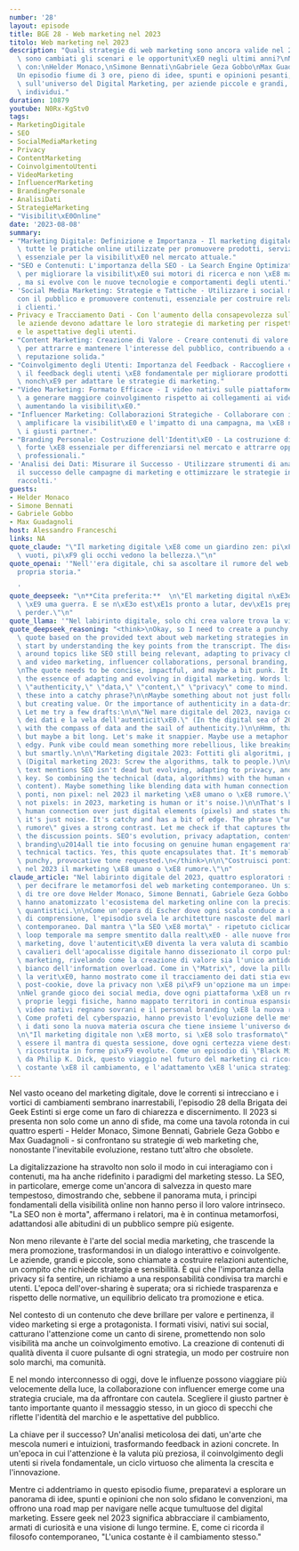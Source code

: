 ```yaml
---
number: '28'
layout: episode
title: BGE 28 - Web marketing nel 2023
titolo: Web marketing nel 2023
description: "Quali strategie di web marketing sono ancora valide nel 2023?\nCome\
  \ sono cambiati gli scenari e le opportunit\xE0 negli ultimi anni?\nNe parliamo\
  \ con:\nHelder Monaco,\nSimone Bennati\nGabriele Geza Gobbo\nMax Guadagnoli\n\n\
  Un episodio fiume di 3 ore, pieno di idee, spunti e opinioni pesanti, a volte controverse,\
  \ sull'universo del Digital Marketing, per aziende piccole e grandi, e per singoli\
  \ individui."
duration: 10879
youtube: N0Rx-KgStv0
tags:
- MarketingDigitale
- SEO
- SocialMediaMarketing
- Privacy
- ContentMarketing
- CoinvolgimentoUtenti
- VideoMarketing
- InfluencerMarketing
- BrandingPersonale
- AnalisiDati
- StrategieMarketing
- "Visibilit\xE0Online"
date: '2023-08-08'
summary:
- "Marketing Digitale: Definizione e Importanza - Il marketing digitale comprende\
  \ tutte le pratiche online utilizzate per promuovere prodotti, servizi e brand,\
  \ essenziale per la visibilit\xE0 nel mercato attuale."
- "SEO e Contenuti: L'importanza della SEO - La Search Engine Optimization \xE8 fondamentale\
  \ per migliorare la visibilit\xE0 sui motori di ricerca e non \xE8 mai \"morta\"\
  , ma si evolve con le nuove tecnologie e comportamenti degli utenti."
- 'Social Media Marketing: Strategie e Tattiche - Utilizzare i social media per interagire
  con il pubblico e promuovere contenuti, essenziale per costruire relazioni e fidelizzare
  i clienti.'
- Privacy e Tracciamento Dati - Con l'aumento della consapevolezza sulla privacy,
  le aziende devono adattare le loro strategie di marketing per rispettare le normative
  e le aspettative degli utenti.
- "Content Marketing: Creazione di Valore - Creare contenuti di valore \xE8 cruciale\
  \ per attrarre e mantenere l'interesse del pubblico, contribuendo a costruire una\
  \ reputazione solida."
- "Coinvolgimento degli Utenti: Importanza del Feedback - Raccogliere e analizzare\
  \ il feedback degli utenti \xE8 fondamentale per migliorare prodotti e servizi,\
  \ nonch\xE9 per adattare le strategie di marketing."
- "Video Marketing: Formato Efficace - I video nativi sulle piattaforme social tendono\
  \ a generare maggiore coinvolgimento rispetto ai collegamenti ai video esterni,\
  \ aumentando la visibilit\xE0."
- "Influencer Marketing: Collaborazioni Strategiche - Collaborare con influencer pu\xF2\
  \ amplificare la visibilit\xE0 e l'impatto di una campagna, ma \xE8 necessario scegliere\
  \ i giusti partner."
- "Branding Personale: Costruzione dell'Identit\xE0 - La costruzione di un brand personale\
  \ forte \xE8 essenziale per differenziarsi nel mercato e attrarre opportunit\xE0\
  \ professionali."
- 'Analisi dei Dati: Misurare il Successo - Utilizzare strumenti di analisi per monitorare
  il successo delle campagne di marketing e ottimizzare le strategie in base ai dati
  raccolti.'
guests:
- Helder Monaco
- Simone Bennati
- Gabriele Gobbo
- Max Guadagnoli
host: Alessandro Franceschi
links: NA
quote_claude: "\"Il marketing digitale \xE8 come un giardino zen: pi\xF9 lasci spazi\
  \ vuoti, pi\xF9 gli occhi vedono la bellezza.\"\n"
quote_openai: '"Nell''era digitale, chi sa ascoltare il rumore del web, scrive la
  propria storia."

  '
quote_deepseek: "\n**Cita preferita:**  \n\"El marketing digital n\xE3o \xE9 um jogo,\
  \ \xE9 uma guerra. E se n\xE3o est\xE1s pronto a lutar, dev\xE1s preparar-te para\
  \ perder.\"\n"
quote_llama: '"Nel labirinto digitale, solo chi crea valore trova la via d''uscita."'
quote_deepseek_reasoning: "<think>\nOkay, so I need to create a punchy, memorable\
  \ quote based on the provided text about web marketing strategies in 2023. Let's\
  \ start by understanding the key points from the transcript. The discussion revolves\
  \ around topics like SEO still being relevant, adapting to privacy changes, content\
  \ and video marketing, influencer collaborations, personal branding, and data analysis.\n\
  \nThe quote needs to be concise, impactful, and maybe a bit punk. It should encapsulate\
  \ the essence of adapting and evolving in digital marketing. Words like \"evolve,\"\
  \ \"authenticity,\" \"data,\" \"content,\" \"privacy\" come to mind. How can I combine\
  \ these into a catchy phrase?\n\nMaybe something about not just following trends\
  \ but creating value. Or the importance of authenticity in a data-driven world.\
  \ Let me try a few drafts:\n\n\"Nel mare digitale del 2023, naviga con la bussola\
  \ dei dati e la vela dell'autenticit\xE0.\" (In the digital sea of 2023, navigate\
  \ with the compass of data and the sail of authenticity.)\n\nHmm, that's poetic\
  \ but maybe a bit long. Let's make it snappier. Maybe use a metaphor that's more\
  \ edgy. Punk vibe could mean something more rebellious, like breaking the rules\
  \ but smartly.\n\n\"Marketing digitale 2023: Fottiti gli algoritmi, parla alle persone.\"\
  \ (Digital marketing 2023: Screw the algorithms, talk to people.)\n\nWait, the original\
  \ text mentions SEO isn't dead but evolving, adapting to privacy, and content is\
  \ key. So combining the technical (data, algorithms) with the human element (authenticity,\
  \ content). Maybe something like blending data with human connection.\n\n\"Costruisci\
  \ ponti, non pixel: nel 2023 il marketing \xE8 umano o \xE8 rumore.\" (Build bridges,\
  \ not pixels: in 2023, marketing is human or it's noise.)\n\nThat's better. It emphasizes\
  \ human connection over just digital elements (pixels) and states that without humanity,\
  \ it's just noise. It's catchy and has a bit of edge. The phrase \"umani o \xE8\
  \ rumore\" gives a strong contrast. Let me check if that captures the essence of\
  \ the discussion points. SEO's evolution, privacy adaptation, content value, personal\
  \ branding\u2014all tie into focusing on genuine human engagement rather than just\
  \ technical tactics. Yes, this quote encapsulates that. It's memorable and has the\
  \ punchy, provocative tone requested.\n</think>\n\n\"Costruisci ponti, non pixel:\
  \ nel 2023 il marketing \xE8 umano o \xE8 rumore.\"\n"
claude_article: "Nel labirinto digitale del 2023, quattro esploratori si sono riuniti\
  \ per decifrare le metamorfosi del web marketing contemporaneo. Un simposio digitale\
  \ di tre ore dove Helder Monaco, Simone Bennati, Gabriele Geza Gobbo e Max Guadagnoli\
  \ hanno anatomizzato l'ecosistema del marketing online con la precisione di chirurghi\
  \ quantistici.\n\nCome un'opera di Escher dove ogni scala conduce a un nuovo piano\
  \ di comprensione, l'episodio svela le architetture nascoste del marketing digitale\
  \ contemporaneo. Dal mantra \"la SEO \xE8 morta\" - ripetuto ciclicamente come un\
  \ loop temporale ma sempre smentito dalla realt\xE0 - alle nuove frontiere dell'influencer\
  \ marketing, dove l'autenticit\xE0 diventa la vera valuta di scambio.\n\nI quattro\
  \ cavalieri dell'apocalisse digitale hanno dissezionato il corpo pulsante del content\
  \ marketing, rivelando come la creazione di valore sia l'unico antidoto al rumore\
  \ bianco dell'information overload. Come in \"Matrix\", dove la pillola rossa rappresenta\
  \ la verit\xE0, hanno mostrato come il tracciamento dei dati stia evolvendo in un'era\
  \ post-cookie, dove la privacy non \xE8 pi\xF9 un'opzione ma un imperativo categorico.\n\
  \nNel grande gioco dei social media, dove ogni piattaforma \xE8 un regno con le\
  \ proprie leggi fisiche, hanno mappato territori in continua espansione, dove i\
  \ video nativi regnano sovrani e il personal branding \xE8 la nuova religione digitale.\
  \ Come profeti del cyberspazio, hanno previsto l'evoluzione delle metriche, dove\
  \ i dati sono la nuova materia oscura che tiene insieme l'universo del marketing.\n\
  \n\"Il marketing digitale non \xE8 morto, si \xE8 solo trasformato\" - potrebbe\
  \ essere il mantra di questa sessione, dove ogni certezza viene destrutturata e\
  \ ricostruita in forme pi\xF9 evolute. Come un episodio di \"Black Mirror\" scritto\
  \ da Philip K. Dick, questo viaggio nel futuro del marketing ci ricorda che l'unica\
  \ costante \xE8 il cambiamento, e l'adattamento \xE8 l'unica strategia di sopravvivenza.\n"
---
```

Nel vasto oceano del marketing digitale, dove le correnti si intrecciano e i vortici di cambiamenti sembrano inarrestabili, l'episodio 28 della Brigata dei Geek Estinti si erge come un faro di chiarezza e discernimento. Il 2023 si presenta non solo come un anno di sfide, ma come una tavola rotonda in cui quattro esperti - Helder Monaco, Simone Bennati, Gabriele Geza Gobbo e Max Guadagnoli - si confrontano su strategie di web marketing che, nonostante l'inevitabile evoluzione, restano tutt'altro che obsolete.

La digitalizzazione ha stravolto non solo il modo in cui interagiamo con i contenuti, ma ha anche ridefinito i paradigmi del marketing stesso. La SEO, in particolare, emerge come un'ancora di salvezza in questo mare tempestoso, dimostrando che, sebbene il panorama muta, i principi fondamentali della visibilità online non hanno perso il loro valore intrinseco. "La SEO non è morta", affermano i relatori, ma è in continua metamorfosi, adattandosi alle abitudini di un pubblico sempre più esigente.

Non meno rilevante è l'arte del social media marketing, che trascende la mera promozione, trasformandosi in un dialogo interattivo e coinvolgente. Le aziende, grandi e piccole, sono chiamate a costruire relazioni autentiche, un compito che richiede strategia e sensibilità. È qui che l'importanza della privacy si fa sentire, un richiamo a una responsabilità condivisa tra marchi e utenti. L'epoca dell'over-sharing è superata; ora si richiede trasparenza e rispetto delle normative, un equilibrio delicato tra promozione e etica.

Nel contesto di un contenuto che deve brillare per valore e pertinenza, il video marketing si erge a protagonista. I formati visivi, nativi sui social, catturano l'attenzione come un canto di sirene, promettendo non solo visibilità ma anche un coinvolgimento emotivo. La creazione di contenuti di qualità diventa il cuore pulsante di ogni strategia, un modo per costruire non solo marchi, ma comunità.

E nel mondo interconnesso di oggi, dove le influenze possono viaggiare più velocemente della luce, la collaborazione con influencer emerge come una strategia cruciale, ma da affrontare con cautela. Scegliere il giusto partner è tanto importante quanto il messaggio stesso, in un gioco di specchi che riflette l'identità del marchio e le aspettative del pubblico.

La chiave per il successo? Un'analisi meticolosa dei dati, un'arte che mescola numeri e intuizioni, trasformando feedback in azioni concrete. In un'epoca in cui l'attenzione è la valuta più preziosa, il coinvolgimento degli utenti si rivela fondamentale, un ciclo virtuoso che alimenta la crescita e l'innovazione.

Mentre ci addentriamo in questo episodio fiume, preparatevi a esplorare un panorama di idee, spunti e opinioni che non solo sfidano le convenzioni, ma offrono una road map per navigare nelle acque tumultuose del digital marketing. Essere geek nel 2023 significa abbracciare il cambiamento, armati di curiosità e una visione di lungo termine. E, come ci ricorda il filosofo contemporaneo, "L'unica costante è il cambiamento stesso."
